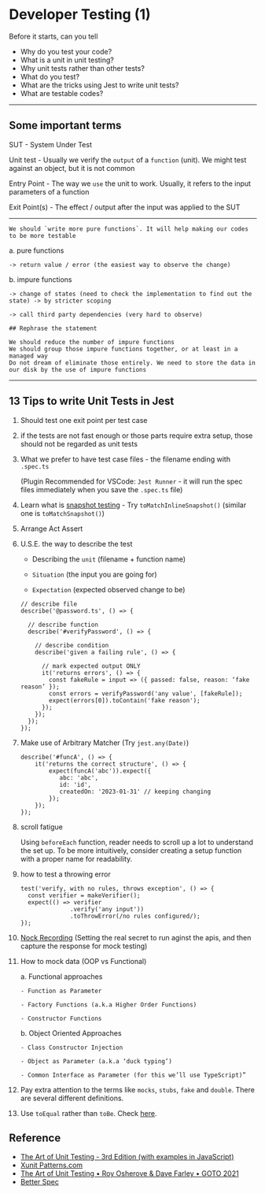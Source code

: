 #  Developer Testing (1)

Before it starts, can you tell

- Why do you test your code?
- What is a unit in unit testing?
- Why unit tests rather than other tests?
- What do you test?
- What are the tricks using Jest to write unit tests?
- What are testable codes?

---
## Some important terms 

SUT - System Under Test

Unit test - Usually we verify the `output` of a `function` (unit). We might test against an object, but it is not common

Entry Point - The way we `use` the unit to work. Usually, it refers to the input parameters of a function

Exit Point(s) - The effect / output after the input was applied to the SUT

---
```
We should `write more pure functions`. It will help making our codes to be more testable
```

a. pure functions

    -> return value / error (the easiest way to observe the change)

b. impure functions

    -> change of states (need to check the implementation to find out the state) -> by stricter scoping

    -> call third party dependencies (very hard to observe)

```
## Rephrase the statement 

We should reduce the number of impure functions
We should group those impure functions together, or at least in a managed way
Do not dream of eliminate those entirely. We need to store the data in our disk by the use of impure functions
```
---

## 13 Tips to write Unit Tests in Jest

1. Should test one exit point per test case

2. if the tests are not fast enough or those parts require extra setup, those should not be regarded as unit tests

3. What we prefer to have test case files - the filename ending with `.spec.ts`
   
    (Plugin Recommended for VSCode: `Jest Runner` - it will run the spec files immediately when you save the `.spec.ts` file)

4. Learn what is [snapshot testing](https://jestjs.io/docs/snapshot-testing) - Try `toMatchInlineSnapshot()` (similar one is `toMatchSnapshot()`)

5. Arrange Act Assert

6. U.S.E. the way to describe the test

    - Describing the `unit` (filename + function name)

    - `Situation` (the input you are going for)

    - `Expectation` (expected observed change to be)

    ```
    // describe file
    describe('@password.ts', () => {

      // describe function
      describe('#verifyPassword', () => {

        // describe condition
        describe('given a failing rule', () => {
    
          // mark expected output ONLY
          it('returns errors', () => {
            const fakeRule = input => ({ passed: false, reason: ‘fake reason’ });
            const errors = verifyPassword('any value', [fakeRule]);
            expect(errors[0]).toContain('fake reason');
          });
        });
      });
    });
    ```

7. Make use of Arbitrary Matcher (Try `jest.any(Date)`)

    ```
    describe('#funcA', () => {
        it('returns the correct structure', () => {
            expect(funcA('abc')).expect({
               abc: 'abc',
               id: 'id',
               createdOn: '2023-01-31' // keeping changing
            });
        });
    });
    ```

8. scroll fatigue
   
   Using `beforeEach` function, reader needs to scroll up a lot to understand the set up.
   To be more intuitively, consider creating a setup function with a proper name for readability.

9. how to test a throwing error
    ```
    test('verify, with no rules, throws exception', () => {
      const verifier = makeVerifier();
      expect(() => verifier
                  .verify('any input'))
                  .toThrowError(/no rules configured/);
    });
    ```

10. [Nock Recording](https://github.com/nock/nock#recording) (Setting the real secret to run aginst the apis, and then capture the response for mock testing)

11. How to mock data (OOP vs Functional)

    a. Functional approaches

        - Function as Parameter

        - Factory Functions (a.k.a Higher Order Functions)

        - Constructor Functions

    b. Object Oriented Approaches

        - Class Constructor Injection

        - Object as Parameter (a.k.a ‘duck typing’)

        - Common Interface as Parameter (for this we’ll use TypeScript)”

12. Pay extra attention to the terms like `mocks`, `stubs`, `fake` and `double`. There are several different definitions.

13. Use `toEqual` rather than `toBe`. Check [here](https://dev.to/thejaredwilcurt/why-you-should-never-use-tobe-in-jest-48ca).

## Reference
- [The Art of Unit Testing - 3rd Edition (with examples in JavaScript)](https://www.manning.com/books/the-art-of-unit-testing-third-edition)
- [Xunit Patterns.com](http://xunitpatterns.com/Mocks,%20Fakes,%20Stubs%20and%20Dummies.html)
- [The Art of Unit Testing • Roy Osherove & Dave Farley • GOTO 2021](https://www.youtube.com/watch?v=6ndAWzc2F-I)
- [Better Spec](https://www.betterspecs.org)

